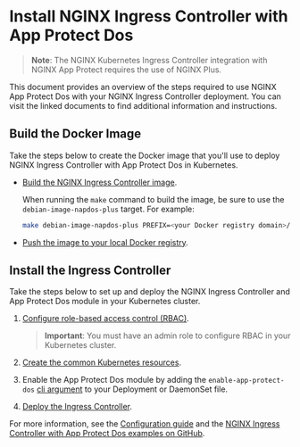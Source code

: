 # Install NGINX Ingress Controller with App Protect Dos

> **Note**: The NGINX Kubernetes Ingress Controller integration with NGINX App Protect requires the use of NGINX Plus.

This document provides an overview of the steps required to use NGINX App Protect Dos with your NGINX Ingress Controller deployment. You can visit the linked documents to find additional information and instructions.

## Build the Docker Image

Take the steps below to create the Docker image that you'll use to deploy NGINX Ingress Controller with App Protect Dos in Kubernetes.

- [Build the NGINX Ingress Controller image](/nginx-ingress-controller/installation/building-ingress-controller-image).

    When running the `make` command to build the image, be sure to use the `debian-image-napdos-plus` target. For example:

    ```bash
    make debian-image-napdos-plus PREFIX=<your Docker registry domain>/nginx-plus-ingress
    ```
  
- [Push the image to your local Docker registry](/nginx-ingress-controller/installation/building-ingress-controller-image/#building-the-image-and-pushing-it-to-the-private-registry).

## Install the Ingress Controller

Take the steps below to set up and deploy the NGINX Ingress Controller and App Protect Dos module in your Kubernetes cluster.

1. [Configure role-based access control (RBAC)](/nginx-ingress-controller/installation/installation-with-manifests/#configure-rbac).

    > **Important**: You must have an admin role to configure RBAC in your Kubernetes cluster.

2. [Create the common Kubernetes resources](/nginx-ingress-controller/installation/installation-with-manifests/#create-common-resources).
3. Enable the App Protect Dos module by adding the `enable-app-protect-dos` [cli argument](/nginx-ingress-controller/configuration/global-configuration/command-line-arguments/#cmdoption-enable-app-protect-dos) to your Deployment or DaemonSet file.
5. [Deploy the Ingress Controller](/nginx-ingress-controller/installation/installation-with-manifests/#deploy-the-ingress-controller).

For more information, see the [Configuration guide](/nginx-ingress-controller/app-protect-dos/configuration) and the [NGINX Ingress Controller with App Protect Dos examples on GitHub](https://github.com/nginxinc/kubernetes-ingress/tree/v1.11.0/examples/appprotect-dos).
